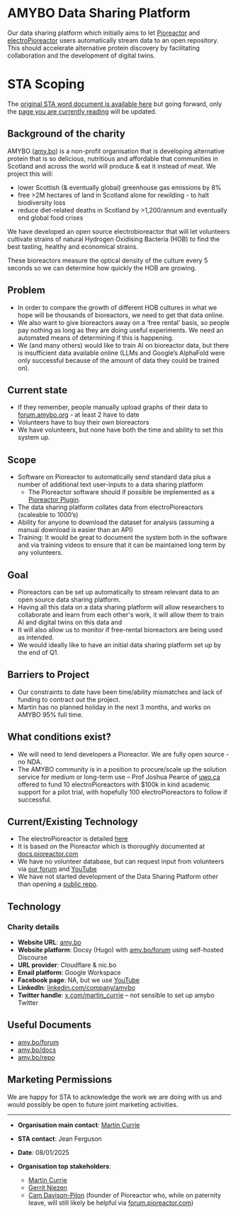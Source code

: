 # AMYBO Data Sharing Platform

Our data sharing platform which initially aims to let [Pioreactor](https://pioreactor.com) and [electroPioreactor](https://amy.bo/electropioreactor) users automatically stream data to an open repository.  This should accelerate alternative protein discovery by facilitating collaboration and the development of digital twins.

# STA Scoping

The [original STA word document is available here](https://github.com/Amybo-org/DSP/raw/refs/heads/main/AMYBO-DSP-STA+Project+Scope+Document+V0.4+(6).docx) but going forward, only the [page you are currently reading]([url](https://github.com/amy-bo/DSP/edit/main/README.md)) will be updated.

## Background of the charity

AMYBO ([amy.bo](https://amy.bo)) is a non-profit organisation that is developing alternative protein that is so delicious, nutritious and affordable that communities in Scotland and across the world will produce & eat it instead of meat. We project this will:

- lower Scottish (& eventually global) greenhouse gas emissions by 8%
- free >2M hectares of land in Scotland alone for rewilding - to halt biodiversity loss
- reduce diet-related deaths in Scotland by >1,200/annum and eventually end global food crises

We have developed an open source electrobioreactor that will let volunteers cultivate strains of natural Hydrogen Oxidising Bacteria (HOB) to find the best tasting, healthy and economical strains.

These bioreactors measure the optical density of the culture every 5 seconds so we can determine how quickly the HOB are growing.

## Problem

- In order to compare the growth of different HOB cultures in what we hope will be thousands of bioreactors, we need to get that data online.
- We also want to give bioreactors away on a ‘free rental’ basis, so people pay nothing as long as they are doing useful experiments. We need an automated means of determining if this is happening.
- We (and many others) would like to train AI on bioreactor data, but there is insufficient data available online (LLMs and Google’s AlphaFold were only successful because of the amount of data they could be trained on).

## Current state

- If they remember, people manually upload graphs of their data to [forum.amybo.org](https://forum.amybo.org) - at least 2 have to date
- Volunteers have to buy their own bioreactors
- We have volunteers, but none have both the time and ability to set this system up.

## Scope

- Software on Pioreactor to automatically send standard data plus a number of additional text user-inputs to a data sharing platform
  - The Pioreactor software should if possible be implemented as a [Pioreactor Plugin](https://docs.pioreactor.com/developer-guide/intro-plugins).
- The data sharing platform collates data from electroPioreactors (scaleable to 1000’s)
- Ability for anyone to download the dataset for analysis (assuming a manual download is easier than an API)
- Training: It would be great to document the system both in the software and via training videos to ensure that it can be maintained long term by any volunteers.

## Goal

- Pioreactors can be set up automatically to stream relevant data to an open source data sharing platform.
- Having all this data on a data sharing platform will allow researchers to collaborate and learn from each other's work, it will allow them to train AI and digital twins on this data and
- It will also allow us to monitor if free-rental bioreactors are being used as intended.
- We would ideally like to have an initial data sharing platform set up by the end of Q1.

## Barriers to Project

- Our constraints to date have been time/ability mismatches and lack of funding to contract out the project.
- Martin has no planned holiday in the next 3 months, and works on AMYBO 95% full time.

## What conditions exist?

- We will need to lend developers a Pioreactor. We are fully open source - no NDA.
- The AMYBO community is in a position to procure/scale up the solution service for medium or long-term use – Prof Joshua Pearce of [uwo.ca](https://uwo.ca) offered to fund 10 electroPioreactors with $100k in kind academic support for a pilot trial, with hopefully 100 electroPioreactors to follow if successful.

## Current/Existing Technology

- The electroPioreactor is detailed [here](https://amy.bo/electropioreactor)
- It is based on the Pioreactor which is thoroughly documented at [docs.pioreactor.com](https://docs.pioreactor.com)
- We have no volunteer database, but can request input from volunteers via [our forum](https://forum.amybo.org) and [YouTube](https://amy.bo/YouTube)
- We have not started development of the Data Sharing Platform other than opening a [public repo](https://github.com/Amybo-org/DSP).


## Technology

### Charity details

- **Website URL**: [amy.bo](https://amy.bo)
- **Website platform**: Docsy (Hugo) with [amy.bo/forum](https://amy.bo/forum) using self-hosted Discourse
- **URL provider**: Cloudflare & nic.bo
- **Email platform**: Google Workspace
- **Facebook page**: NA, but we use [YouTube](https://www.youtube.com/@AMYBO)
- **LinkedIn**: [linkedin.com/company/amybo](https://linkedin.com/company/amybo)
- **Twitter handle**: [x.com/martin_currie](https://x.com/martin_currie) – not sensible to set up amybo Twitter 

## Useful Documents

- [amy.bo/forum](https://amy.bo/forum)
- [amy.bo/docs](https://amy.bo/docs)
- [amy.bo/repo](https://amy.bo/repo)

## Marketing Permissions

We are happy for STA to acknowledge the work we are doing with us and would possibly be open to future joint marketing activities.  

---

- **Organisation main contact**: [Martin Currie](https://martin.aqueum.com)
- **STA contact**: Jean Ferguson 
- **Date**: 08/01/2025  

- **Organisation top stakeholders**:
  - [Martin Currie](https://martin.aqueum.com)
  - [Gerrit Niezen]([url](https://labcrafter.co.uk/pages/about-us))
  - [Cam Davison-Pilon](https://github.com/camdavidsonpilon) (founder of Pioreactor who, while on paternity leave, will still likely be helpful via [forum.pioreactor.com](https://forum.pioreactor.com))
